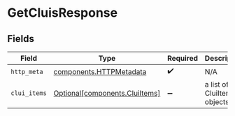 # GetCluisResponse


## Fields

| Field                                                                  | Type                                                                   | Required                                                               | Description                                                            |
| ---------------------------------------------------------------------- | ---------------------------------------------------------------------- | ---------------------------------------------------------------------- | ---------------------------------------------------------------------- |
| `http_meta`                                                            | [components.HTTPMetadata](../../models/components/httpmetadata.md)     | :heavy_check_mark:                                                     | N/A                                                                    |
| `clui_items`                                                           | [Optional[components.CluiItems]](../../models/components/cluiitems.md) | :heavy_minus_sign:                                                     | a list of CluiItem objects                                             |